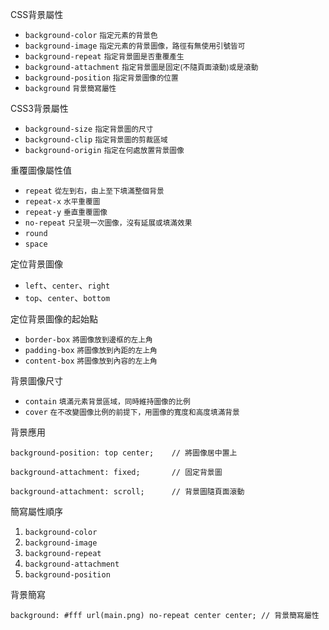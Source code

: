 CSS背景屬性
- `background-color` <small>指定元素的背景色</small>
- `background-image` <small>指定元素的背景圖像，路徑有無使用引號皆可</small>
- `background-repeat` <small>指定背景圖是否重覆產生</small>
- `background-attachment` <small>指定背景圖是固定(不隨頁面滾動)或是滾動</small>
- `background-position` <small>指定背景圖像的位置</small>
- `background` <small>背景簡寫屬性</small>

CSS3背景屬性
- `background-size` <small>指定背景圖的尺寸</small>
- `background-clip` <small>指定背景圖的剪裁區域</small>
- `background-origin` <small>指定在何處放置背景圖像</small>

重覆圖像屬性值
- `repeat` <small>從左到右，由上至下填滿整個背景</small>
- `repeat-x` <small>水平重覆圖</small>
- `repeat-y` <small>垂直重覆圖像</small>
- `no-repeat` <small>只呈現一次圖像，沒有延展或填滿效果</small>
- `round` 
- `space`

定位背景圖像
- `left`、`center`、`right`
- `top`、`center`、`bottom`

定位背景圖像的起始點
- `border-box` <small>將圖像放到邊框的左上角</small>
- `padding-box` <small>將圖像放到內距的左上角</small>
- `content-box` <small>將圖像放到內容的左上角</small>

背景圖像尺寸
- `contain` <small>填滿元素背景區域，同時維持圖像的比例</small>
- `cover` <small>在不改變圖像比例的前提下，用圖像的寬度和高度填滿背景</small>

背景應用
```
background-position: top center;	// 將圖像居中置上
```

```
background-attachment: fixed;		// 固定背景圖
```

```
background-attachment: scroll;		// 背景圖隨頁面滾動
```

簡寫屬性順序
1. `background-color`
2. `background-image`
3. `background-repeat`
4. `background-attachment`
5. `background-position`

背景簡寫
```
background: #fff url(main.png) no-repeat center center;	// 背景簡寫屬性
```